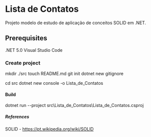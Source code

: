 # Lista de Contatos
Projeto modelo de estudo de aplicação de conceitos SOLID em .NET.
## Prerequisites
.NET 5.0
Visual Studio Code
### Create project
mkdir ./src
touch README.md
git init
dotnet new gitignore

cd src
dotnet new console -o Lista_de_Contatos

#### Build
dotnet run --project src\Lista_de_Contatos\Lista_de_Contatos.csproj

##### References
SOLID - https://pt.wikipedia.org/wiki/SOLID
